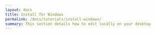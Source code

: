 ```yaml
---
layout: docs
title: Install for Windows
permalink: /docs/tutorials/install-windows/
summary: This section details how to edit locally on your desktop
---
```

